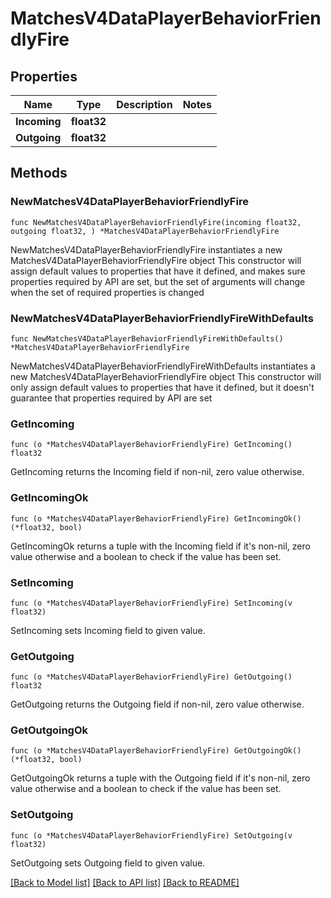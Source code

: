 # MatchesV4DataPlayerBehaviorFriendlyFire

## Properties

Name | Type | Description | Notes
------------ | ------------- | ------------- | -------------
**Incoming** | **float32** |  | 
**Outgoing** | **float32** |  | 

## Methods

### NewMatchesV4DataPlayerBehaviorFriendlyFire

`func NewMatchesV4DataPlayerBehaviorFriendlyFire(incoming float32, outgoing float32, ) *MatchesV4DataPlayerBehaviorFriendlyFire`

NewMatchesV4DataPlayerBehaviorFriendlyFire instantiates a new MatchesV4DataPlayerBehaviorFriendlyFire object
This constructor will assign default values to properties that have it defined,
and makes sure properties required by API are set, but the set of arguments
will change when the set of required properties is changed

### NewMatchesV4DataPlayerBehaviorFriendlyFireWithDefaults

`func NewMatchesV4DataPlayerBehaviorFriendlyFireWithDefaults() *MatchesV4DataPlayerBehaviorFriendlyFire`

NewMatchesV4DataPlayerBehaviorFriendlyFireWithDefaults instantiates a new MatchesV4DataPlayerBehaviorFriendlyFire object
This constructor will only assign default values to properties that have it defined,
but it doesn't guarantee that properties required by API are set

### GetIncoming

`func (o *MatchesV4DataPlayerBehaviorFriendlyFire) GetIncoming() float32`

GetIncoming returns the Incoming field if non-nil, zero value otherwise.

### GetIncomingOk

`func (o *MatchesV4DataPlayerBehaviorFriendlyFire) GetIncomingOk() (*float32, bool)`

GetIncomingOk returns a tuple with the Incoming field if it's non-nil, zero value otherwise
and a boolean to check if the value has been set.

### SetIncoming

`func (o *MatchesV4DataPlayerBehaviorFriendlyFire) SetIncoming(v float32)`

SetIncoming sets Incoming field to given value.


### GetOutgoing

`func (o *MatchesV4DataPlayerBehaviorFriendlyFire) GetOutgoing() float32`

GetOutgoing returns the Outgoing field if non-nil, zero value otherwise.

### GetOutgoingOk

`func (o *MatchesV4DataPlayerBehaviorFriendlyFire) GetOutgoingOk() (*float32, bool)`

GetOutgoingOk returns a tuple with the Outgoing field if it's non-nil, zero value otherwise
and a boolean to check if the value has been set.

### SetOutgoing

`func (o *MatchesV4DataPlayerBehaviorFriendlyFire) SetOutgoing(v float32)`

SetOutgoing sets Outgoing field to given value.



[[Back to Model list]](../README.md#documentation-for-models) [[Back to API list]](../README.md#documentation-for-api-endpoints) [[Back to README]](../README.md)


